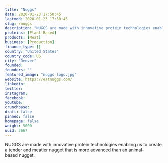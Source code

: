 ```yaml
---
title: "Nuggs"
date: 2020-01-23 17:50:45
lastmod: 2020-01-23 17:50:45
slug: /nuggs
description: "NUGGS are made with innovative protein technologies enabling us to create a tender and meatier nugget that is more advanced than an animal-based nugget."
proteins: [Plant-Based]
products: [Meat]
business: [Production]
finance_type: []
country: "United States"
country_code: US
city: "Denver"
founded: 
founders: ""
featured_image: "nuggs logo.jpg"
website: https://eatnuggs.com/
linkedin: 
twitter: 
instagram: 
facebook: 
youtube: 
crunchbase: 
draft: false
pinned: false
homepage: false
weight: 5000
uuid: 5667
---
```

NUGGS are made with innovative protein technologies enabling us to create a tender and meatier nugget that is more advanced than an animal-based nugget.
